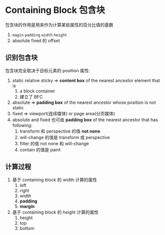 # Containing Block 包含块

包含块的作用是用来作为计算某些属性的百分比值的基数

1. `magin` `padding` `width` `height`
2. absolute fixed 的 offset

## 识别包含块

包含块完全取决于目标元素的 position 属性:

1. static relative sticky => **content box** of the nearest ancestor element that is
   1. a block container
   2. 建立了 BFC
2. absolute => **padding box** of the nearest ancestor whose position is not static
3. fixed => viewport(连续媒体) or page area(分页媒体)
4. absolute and fixed 也可由 **padding box** of the nearest ancestor that has following:
   1. transform 和 perspective 的值 **not none**
   2. will-change 的值是 transform 或 perspective
   3. filter 的值 not none 和 will-change
   4. contain 的值是 paint

## 计算过程

1. 基于 containing block 的 width 计算的属性
   1. left
   2. right
   3. width
   4. **padding**
   5. **margin**
2. 基于 containing block 的 height 计算的属性
   1. height
   2. top
   3. bottom
